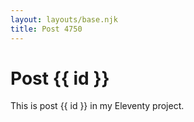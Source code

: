 ```yaml
---
layout: layouts/base.njk
title: Post 4750
---
```


# Post {{ id }}

This is post {{ id }} in my Eleventy project.
